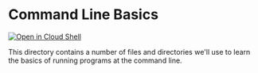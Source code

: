 # Command Line Basics

[![Open in Cloud Shell](https://gstatic.com/cloudssh/images/open-btn.svg)](https://ssh.cloud.google.com/cloudshell/editor?cloudshell_git_repo=https%3A%2F%2Fgithub.com%2FJulianEducation%2FCommandLineBasics)

This directory contains a number of files and directories we'll use to learn
the basics of running programs at the command line.
